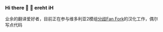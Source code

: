 ### Hi there 👋 👋 ereht iH

业余的翻译爱好者，目前正在参与维多利亚2模组[分歧Fan Fork](https://paratranz.cn/projects/2524)的汉化工作，偶尔写点代码

<!--
**shudorcl/shudorcl** is a ✨ _special_ ✨ repository because its `README.md` (this file) appears on your GitHub profile.
Here are some ideas to get you started:

- 🔭 I’m currently working on ...
- 🌱 I’m currently learning ...
- 👯 I’m looking to collaborate on ...
- 🤔 I’m looking for help with ...
- 💬 Ask me about ...
- 📫 How to reach me: ...
- 😄 Pronouns: ...
- ⚡ Fun fact: ...
**做脚本小子，写绿皮代码！**

Waaagh！
-->
